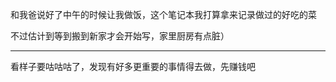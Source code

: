 <!-- 首页 -->


和我爸说好了中午的时候让我做饭，这个笔记本我打算拿来记录做过的好吃的菜

不过估计到等到搬到新家才会开始写，家里厨房有点脏）

------

看样子要咕咕咕了，发现有好多更重要的事情得去做，先赚钱吧